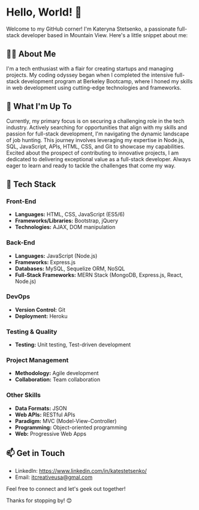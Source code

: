 # Hello, World! 👋
Welcome to my GitHub corner! I'm Kateryna Stetsenko, a passionate full-stack developer based in Mountain View. Here's a little snippet about me:

## 👨‍💻 About Me
I'm a tech enthusiast with a flair for creating startups and managing projects. My coding odyssey began when I completed the intensive full-stack development program at Berkeley Bootcamp, where I honed my skills in web development using cutting-edge technologies and frameworks. 

## 🌱  What I'm Up To
Currently, my primary focus is on securing a challenging role in the tech industry. Actively searching for opportunities that align with my skills and passion for full-stack development, I'm navigating the dynamic landscape of job hunting. This journey involves leveraging my expertise in Node.js, SQL, JavaScript, APIs, HTML, CSS, and Git to showcase my capabilities. Excited about the prospect of contributing to innovative projects, I am dedicated to delivering exceptional value as a full-stack developer. Always eager to learn and ready to tackle the challenges that come my way.

## 🚀  Tech Stack

### Front-End

- **Languages:** HTML, CSS, JavaScript (ES5/6)
- **Frameworks/Libraries:** Bootstrap, jQuery
- **Technologies:** AJAX, DOM manipulation

### Back-End

- **Languages:** JavaScript (Node.js)
- **Frameworks:** Express.js
- **Databases:** MySQL, Sequelize ORM, NoSQL
- **Full-Stack Frameworks:** MERN Stack (MongoDB, Express.js, React, Node.js)

### DevOps

- **Version Control:** Git
- **Deployment:** Heroku

### Testing & Quality

- **Testing:** Unit testing, Test-driven development

### Project Management

- **Methodology:** Agile development
- **Collaboration:** Team collaboration

### Other Skills

- **Data Formats:** JSON
- **Web APIs:** RESTful APIs
- **Paradigm:** MVC (Model-View-Controller)
- **Programming:** Object-oriented programming
- **Web:** Progressive Web Apps

## 📫 Get in Touch
- LinkedIn: https://www.linkedin.com/in/katestetsenko/
- Email: itcreativeusa@gmal.com
  
Feel free to connect and let's geek out together!

Thanks for stopping by! 😊
